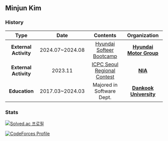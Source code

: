 ## Minjun Kim

<!--
**violet-mj/violet-mj** is a ✨ _special_ ✨ repository because its `README.md` (this file) appears on your GitHub profile.

Here are some ideas to get you started:

- 🔭 I’m currently working on ...
- 🌱 I’m currently learning ...
- 👯 I’m looking to collaborate on ...
- 🤔 I’m looking for help with ...
- 💬 Ask me about ...
- 📫 How to reach me: ...
- 😄 Pronouns: ...
- ⚡ Fun fact: ...
-->

### History

| **Type** | **Date** | **Contents** | **Organization** |
|:--------:|:--------:|:--------:|:--------:|
| **External Activity** | 2024.07~2024.08 | [Hyundai Softeer Bootcamp](https://softeerbootcamp.hyundaimotorgroup.com/) | **[Hyundai Motor Group](https://www.hyundai.com/kr/ko/e)** |
| **External Activity** | 2023.11 | [ICPC Seoul Regional Contest](https://icpckorea.org/) | **[NIA](https://www.nia.or.kr/site/nia_kor/main.do)** |
| **Education** | 2017.03~2024.03 | Majored in Software Dept. | **[Dankook University](https://www.dankook.ac.kr/web/kor)** |

### Stats

[![Solved.ac 프로필](http://mazassumnida.wtf/api/generate_badge?boj=alswnssl0528)](https://solved.ac/alswnssl0528)

[![CodeForces Profile](https://cf.leed.at?id=minjunnnn)](https://codeforces.com/profile/minjunnnn)



